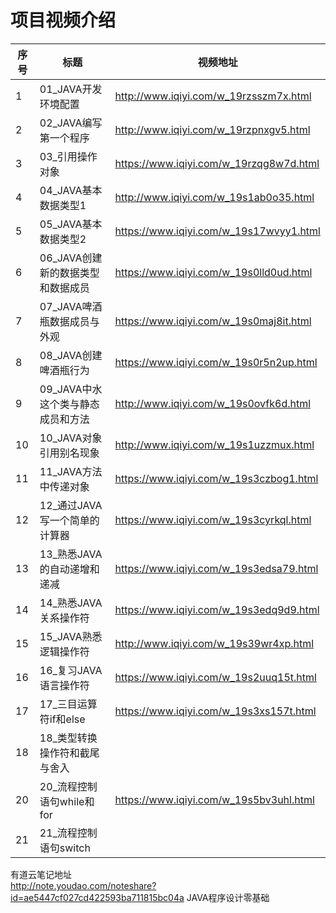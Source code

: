 项目视频介绍 
===========

|序号|标题|视频地址|
|---|----|-----|
|1|01_JAVA开发环境配置|http://www.iqiyi.com/w_19rzsszm7x.html|
|2|02_JAVA编写第一个程序|http://www.iqiyi.com/w_19rzpnxgv5.html|
|3|03_引用操作对象|https://www.iqiyi.com/w_19rzqg8w7d.html|
|4|04_JAVA基本数据类型1|http://www.iqiyi.com/w_19s1ab0o35.html|
|5|05_JAVA基本数据类型2|https://www.iqiyi.com/w_19s17wvyy1.html|
|6|06_JAVA创建新的数据类型和数据成员|https://www.iqiyi.com/w_19s0lld0ud.html|
|7|07_JAVA啤酒瓶数据成员与外观|https://www.iqiyi.com/w_19s0maj8it.html|
|8|08_JAVA创建啤酒瓶行为|https://www.iqiyi.com/w_19s0r5n2up.html|
|9|09_JAVA中水这个类与静态成员和方法|http://www.iqiyi.com/w_19s0ovfk6d.html|
|10|10_JAVA对象引用别名现象|http://www.iqiyi.com/w_19s1uzzmux.html|
|11|11_JAVA方法中传递对象|https://www.iqiyi.com/w_19s3czbog1.html|
|12|12_通过JAVA写一个简单的计算器|https://www.iqiyi.com/w_19s3cyrkql.html|
|13|13_熟悉JAVA的自动递增和递减|https://www.iqiyi.com/w_19s3edsa79.html|
|14|14_熟悉JAVA关系操作符|https://www.iqiyi.com/w_19s3edq9d9.html|
|15|15_JAVA熟悉逻辑操作符|http://www.iqiyi.com/w_19s39wr4xp.html|
|16|16_复习JAVA语言操作符|https://www.iqiyi.com/w_19s2uuq15t.html|
|17|17_三目运算符if和else|https://www.iqiyi.com/w_19s3xs157t.html|
|18|18_类型转换操作符和截尾与舍入||
|20|20_流程控制语句while和for|https://www.iqiyi.com/w_19s5bv3uhl.html|
|21|21_流程控制语句switch||









有道云笔记地址<br/>
http://note.youdao.com/noteshare?id=ae5447cf027cd422593ba711815bc04a  JAVA程序设计零基础<br/>
